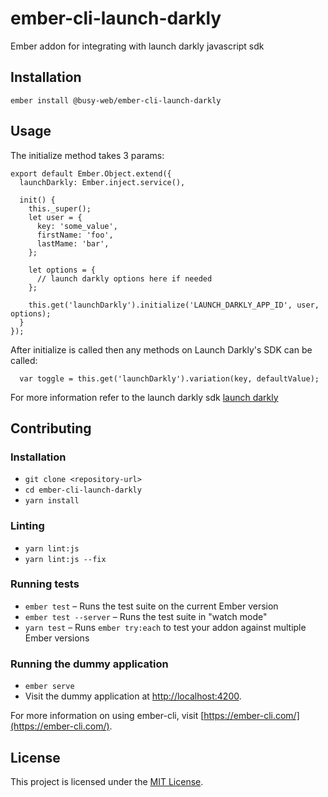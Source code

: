 ember-cli-launch-darkly
==============================================================================

Ember addon for integrating with launch darkly javascript sdk

Installation
------------------------------------------------------------------------------

```
ember install @busy-web/ember-cli-launch-darkly
```


Usage
------------------------------------------------------------------------------

The initialize method takes 3 params:
```
export default Ember.Object.extend({
  launchDarkly: Ember.inject.service(),

  init() {
    this._super();
    let user = {
      key: 'some_value',
      firstName: 'foo',
      lastMame: 'bar',
    };

    let options = {
      // launch darkly options here if needed
    };

    this.get('launchDarkly').initialize('LAUNCH_DARKLY_APP_ID', user, options);
  }
});
```

After initialize is called then any methods on Launch Darkly's SDK can be called:
```
  var toggle = this.get('launchDarkly').variation(key, defaultValue);
```

For more information refer to the launch darkly sdk
[launch darkly](http://docs.launchdarkly.com/docs/js-sdk-reference#section-changing-the-user-context)


Contributing
------------------------------------------------------------------------------

### Installation

* `git clone <repository-url>`
* `cd ember-cli-launch-darkly`
* `yarn install`

### Linting

* `yarn lint:js`
* `yarn lint:js --fix`

### Running tests

* `ember test` – Runs the test suite on the current Ember version
* `ember test --server` – Runs the test suite in "watch mode"
* `yarn test` – Runs `ember try:each` to test your addon against multiple Ember versions

### Running the dummy application

* `ember serve`
* Visit the dummy application at [http://localhost:4200](http://localhost:4200).

For more information on using ember-cli, visit [https://ember-cli.com/](https://ember-cli.com/).

License
------------------------------------------------------------------------------

This project is licensed under the [MIT License](LICENSE.md).
